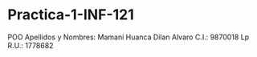 # Practica-1-INF-121

 POO
Apellidos y Nombres: Mamani Huanca Dilan Alvaro 
C.I.: 9870018 Lp
R.U.: 1778682